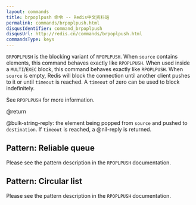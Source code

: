 ```yaml
---
layout: commands
title: brpoplpush 命令 -- Redis中文资料站
permalink: commands/brpoplpush.html
disqusIdentifier: command_brpoplpush
disqusUrl: http://redis.cn/commands/brpoplpush.html
commandsType: keys
---
```


`BRPOPLPUSH` is the blocking variant of `RPOPLPUSH`.
When `source` contains elements, this command behaves exactly like `RPOPLPUSH`.
When used inside a `MULTI`/`EXEC` block, this command behaves exactly like `RPOPLPUSH`.
When `source` is empty, Redis will block the connection until another client
pushes to it or until `timeout` is reached.
A `timeout` of zero can be used to block indefinitely.

See `RPOPLPUSH` for more information.

@return

@bulk-string-reply: the element being popped from `source` and pushed to `destination`.
If `timeout` is reached, a @nil-reply is returned.

## Pattern: Reliable queue

Please see the pattern description in the `RPOPLPUSH` documentation.

## Pattern: Circular list

Please see the pattern description in the `RPOPLPUSH` documentation.
